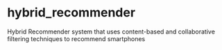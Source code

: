 # hybrid_recommender
Hybrid Recommender system that uses content-based and collaborative filtering techniques to recommend smartphones
